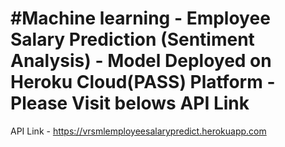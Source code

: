 # #Machine learning - Employee Salary Prediction (Sentiment Analysis) - Model Deployed on Heroku Cloud(PASS) Platform - Please Visit belows API Link
API Link - https://vrsmlemployeesalarypredict.herokuapp.com
